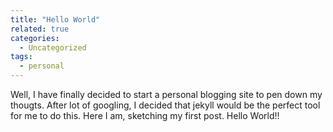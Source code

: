 ```yaml
---
title: "Hello World"
related: true
categories:
  - Uncategorized
tags:
  - personal
---
```


Well, I have finally decided to start a personal blogging site to pen down my thougts. After lot of googling, I decided that jekyll would be the perfect tool for me to do this. Here I am, sketching my first post. Hello World!!
